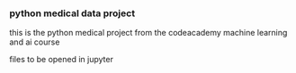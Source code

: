 ### python medical data project

this is the python medical project from the codeacademy machine learning and ai course

files to be opened in jupyter